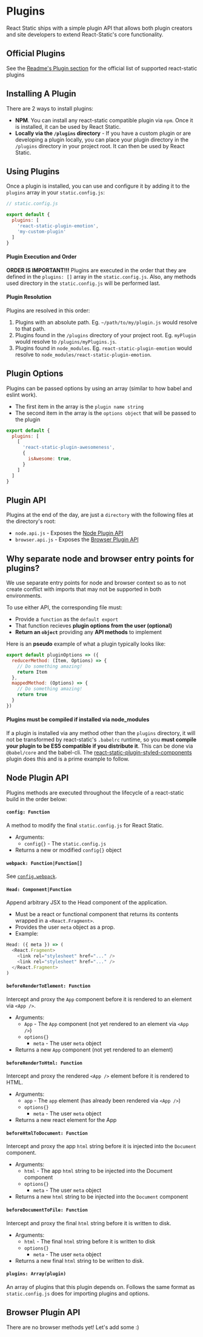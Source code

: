 # Plugins

React Static ships with a simple plugin API that allows both plugin creators and site developers to extend React-Static's core functionality.

## Official Plugins

See the [Readme's Plugin section](/docs#plugins) for the official list of supported react-static plugins

## Installing A Plugin

There are 2 ways to install plugins:

- **NPM**. You can install any react-static compatible plugin via `npm`. Once it is installed, it can be used by React Static.
- **Locally via the `/plugins` directory** - If you have a custom plugin or are developing a plugin locally, you can place your plugin directory in the `/plugins` directory in your project root. It can then be used by React Static.

## Using Plugins

Once a plugin is installed, you can use and configure it by adding it to the `plugins` array in your `static.config.js`:

```javascript
// static.config.js

export default {
  plugins: [
    'react-static-plugin-emotion',
    'my-custom-plugin'
  ]
}
```

#### Plugin Execution and Order

**ORDER IS IMPORTANT!!!** Plugins are executed in the order that they are defined in the `plugins: []` array in the `static.config.js`. Also, any methods used directory in the `static.config.js` will be performed last.

#### Plugin Resolution
Plugins are resolved in this order:

1.  Plugins with an absolute path. Eg. `~/path/to/my/plugin.js` would resolve to that path.
2.  Plugins found in the `/plugins` directory of your project root. Eg. `myPlugin` would resolve to `/plugins/myPlugins.js`.
3.  Plugins found in `node_modules`. Eg. `react-static-plugin-emotion` would resolve to `node_modules/react-static-plugin-emotion`.

## Plugin Options

Plugins can be passed options by using an array (similar to how babel and eslint work).
- The first item in the array is the `plugin name string`
- The second item in the array is the `options object` that will be passed to the plugin

```javascript
export default {
  plugins: [
    [
      'react-static-plugin-awesomeness',
      {
        isAwesome: true,
      }
    ]
  ]
}
```

## Plugin API

Plugins at the end of the day, are just a `directory` with the following files at the directory's root:
- `node.api.js` - Exposes the [Node Plugin API](#node-plugin-api)
- `browser.api.js` - Exposes the [Browser Plugin API](#browser-plugin-api)

## Why separate node and browser entry points for plugins?
We use separate entry points for node and browser context so as to not create conflict with imports that may not be supported in both environments.

To use either API, the corresponding file must:
- Provide a `function` as the `default export`
- That function recieves **plugin options from the user (optional)**
- **Return an `object`** providing any **API methods** to implement

Here is an **pseudo** example of what a plugin typically looks like:

```javascript
export default pluginOptions => ({
  reducerMethod: (Item, Options) => {
    // Do something amazing!
    return Item
  },
  mappedMethod: (Options) => {
    // Do something amazing!
    return true
  }
})
```

#### Plugins must be compiled if installed via node_modules

If a plugin is installed via any method other than the `plugins` directory, it will not be transformed by react-static's `.babelrc` runtime, so you **must compile your plugin to be ES5 compatible if you distribute it**. This can be done via `@babel/core` and the babel-cli. The [react-static-plugin-styled-components](https://github.com/nozzle/react-static-plugin-styled-components) plugin does this and is a prime example to follow.

## Node Plugin API

Plugins methods are executed throughout the lifecycle of a react-static build in the order below:

#### `config: Function`

A method to modify the final `static.config.js` for React Static.

- Arguments:
  - `config{}` - The `static.config.js`
- Returns a new or modified `config{}` object

#### `webpack: Function|Function[]`

See [`config.webpack`](/docs/config/#webpack).

#### `Head: Component|Function`

Append arbitrary JSX to the Head component of the application.

- Must be a react or functional component that returns its contents wrapped in a `<React.Fragment>`.
- Provides the user `meta` object as a prop.
- Example:

```javascript
Head: ({ meta }) => (
  <React.Fragment>
    <link rel="stylesheet" href="..." />
    <link rel="stylesheet" href="..." />
  </React.Fragment>
)
```

#### `beforeRenderToElement: Function`

Intercept and proxy the `App` component before it is rendered to an element via `<App />`.

- Arguments:
  - `App` - The `App` component (not yet rendered to an element via `<App />`)
  - `options{}`
    - `meta` - The user `meta` object
- Returns a new `App` component (not yet rendered to an element)

#### `beforeRenderToHtml: Function`

Intercept and proxy the rendered `<App />` element before it is rendered to HTML.

- Arguments:
  - `app` - The `app` element (has already been rendered via `<App />`)
  - `options{}`
    - `meta` - The user `meta` object
- Returns a new react element for the App

#### `beforeHtmlToDocument: Function`

Intercept and proxy the app `html` string before it is injected into the `Document` component.

- Arguments:
  - `html` - The app `html` string to be injected into the Document component
  - `options{}`
    - `meta` - The user `meta` object
- Returns a new `html` string to be injected into the `Document` component

#### `beforeDocumentToFile: Function`

Intercept and proxy the final `html` string before it is written to disk.

- Arguments:
  - `html` - The final `html` string before it is written to disk
  - `options{}`
    - `meta` - The user `meta` object
- Returns a new final `html` string to be written to disk.

#### `plugins: Array(plugin)`

An array of plugins that this plugin depends on. Follows the same format as `static.config.js` does for importing plugins and options.

## Browser Plugin API

There are no browser methods yet! Let's add some :)
